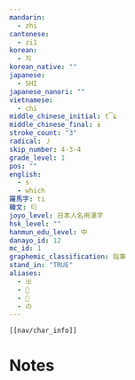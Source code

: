 ```yaml
---
mandarin:
  - zhī
cantonese:
  - zi1
korean:
  - 지
korean_native: ""
japanese:
  - SHI
japanese_nanori: ""
vietnamese:
  - chi
middle_chinese_initial: t͡ɕ
middle_chinese_final: ɨ
stroke_count: "3"
radical: 丿
skip_number: 4-3-4
grade_level: 1
pos: ""
english:
  - s
  - which
羅馬字: ti
韓文: 티
joyo_level: 日本人名用漢字
hsk_level: ""
hanmun_edu_level: 中
danayo_id: 12
mc_id: 1
graphemic_classification: 指事
stand_in: "TRUE"
aliases:
  - 㞢
  - 𠔇
  - 𡳿
  - の
---
```

```meta-bind-embed
[[nav/char_info]]
```

# Notes

